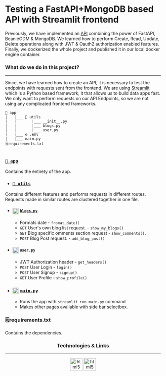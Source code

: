# Testing a FastAPI+MongoDB based API with Streamlit frontend

Previously, we have implemented an [API](https://github.com/iamzehan/FastAPI-Beanie-MongoDB) combining the power of FastAPI, BeanieODM & MongoDB. We learned how to perform Create, Read, Update, Delete operations along with JWT & Oauth2 authorization enabled features. Finally, we dockerized the whole project and published it in our local docker engine container.

### What do we do in this project?
___
Since, we have learned how to create an API, it is necessary to test the endpoints with requests sent from the frontend. We are using [Streamlit](https://streamlit.io/) which is a Python based framework; it that allows us to build data apps fast. We only want to perform requests on our API Endpoints, so we are not using any complicated frontend frameworks. 
```
📁 app
|   |___ 📁 utils
|   |       |___ __init__.py
|   |       |___ blogs.py
|   |       |___ user.py
|   |___ ⚙️ .env
|   |___ main.py
🗒️requirements.txt


```

### [`📁 app`](https://github.com/iamzehan/Mongo-Beanie-FastAPI-Test-Streamlit/tree/main/app)
Contains the entirety of the app.

* ### [`📁 utils`](https://github.com/iamzehan/Mongo-Beanie-FastAPI-Test-Streamlit/tree/main/app/utils)

Contains different features and performs requests in different routes. Requests made in similar routes are clustered together in one file.

* #### <img src="https://upload.wikimedia.org/wikipedia/commons/0/0a/Python.svg" alt="html5" width="20" height="20" style="vertical-align: middle"/> [`blogs.py`](https://github.com/iamzehan/Mongo-Beanie-FastAPI-Test-Streamlit/blob/main/app/utils/blogs.py)
    * Formats date - `fromat_date()`
    * `GET` User's own blog list request. - `show_my_blogs()`
    * `GET` Blog specific omments section request - `show_comments()`.
    * `POST` Blog Post request. - `add_blog_post()`

* #### <img src="https://upload.wikimedia.org/wikipedia/commons/0/0a/Python.svg" alt="html5" width="20" height="20" style="vertical-align: middle"/> [`user.py`](https://github.com/iamzehan/Mongo-Beanie-FastAPI-Test-Streamlit/blob/main/app/utils/user.py)

    * JWT Authorization header - `get_headers()`
    * `POST` User Login - `login()`
    * `POST` User Signup - `signup()`
    * `GET` User Profile - `show_profile()`

* ### <img src="https://upload.wikimedia.org/wikipedia/commons/0/0a/Python.svg" alt="html5" width="20" height="20" style="vertical-align: middle"/> [`main.py`](https://github.com/iamzehan/Mongo-Beanie-FastAPI-Test-Streamlit/blob/main/app/main.py)

    * Runs the app with `streamlit run main.py` command
    * Makes other pages available with side bar selectbox.

### 🗒️requirements.txt
Contains the dependencies.

<h3 align="center"> Technologies & Links </h3>

___

<p align="center"> 
<a href="https://streamlit.io/" title="FastAPI" target="_blank"><img src="https://styles.redditmedia.com/t5_7ispo3/styles/communityIcon_kxy2jy8mz8aa1.png" alt="html5" width="40" height="40"/></a> 
<img src="https://upload.wikimedia.org/wikipedia/commons/0/0a/Python.svg" alt="html5" width="40" height="40"/>
</p>
